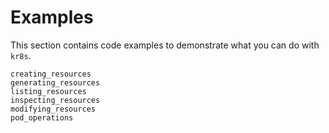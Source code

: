 # Examples

This section contains code examples to demonstrate what you can do with `kr8s`.

```{toctree}
creating_resources
generating_resources
listing_resources
inspecting_resources
modifying_resources
pod_operations
```
